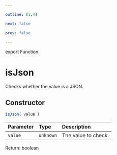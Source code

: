 ```yaml
---

outline: [1,4]

next: false

prev: false

---
```


export Function
# isJson

Checks whether the value is a JSON.

## Constructor
 ```ts
 isJson( value )
 ```
 
 | Parameter | Type | Description |
| :--- | :--- | :--- |
| `value` | `unknown` | The value to check. |

Return: boolean
